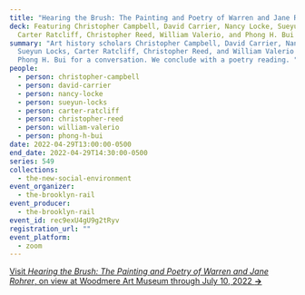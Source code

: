```yaml
---
title: "Hearing the Brush: The Painting and Poetry of Warren and Jane Rohrer"
deck: Featuring Christopher Campbell, David Carrier, Nancy Locke, Sueyun Locks,
  Carter Ratcliff, Christopher Reed, William Valerio, and Phong H. Bui
summary: "Art history scholars Christopher Campbell, David Carrier, Nancy Locke,
  Sueyun Locks, Carter Ratcliff, Christopher Reed, and William Valerio join
  Phong H. Bui for a conversation. We conclude with a poetry reading. "
people:
  - person: christopher-campbell
  - person: david-carrier
  - person: nancy-locke
  - person: sueyun-locks
  - person: carter-ratcliff
  - person: christopher-reed
  - person: william-valerio
  - person: phong-h-bui
date: 2022-04-29T13:00:00-0500
end_date: 2022-04-29T14:30:00-0500
series: 549
collections:
  - the-new-social-environment
event_organizer:
  - the-brooklyn-rail
event_producer:
  - the-brooklyn-rail
event_id: rec9exU4gU9g2tRyv
registration_url: ""
event_platform:
  - zoom
---
```

[Visit *Hearing the Brush: The Painting and Poetry of Warren and Jane Rohrer*, on view at Woodmere Art Museum through July 10, 2022 **→**](https://woodmereartmuseum.org/experience/exhibitions/hearing-the-brush-the-painting-and-poetry-of-warren-and-jane-rohrer)